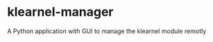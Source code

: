 klearnel-manager
================

A Python application with GUI to manage the klearnel module remotly
